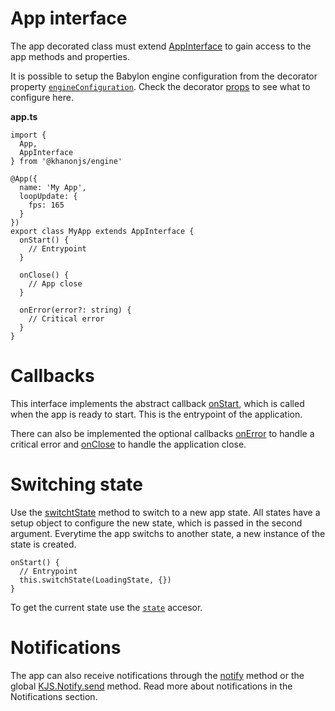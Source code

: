 # App interface
The app decorated class must extend [AppInterface](https://khanonjs.com/api-docs/classes/decorators_app.AppInterface.html) to gain access to the app methods and properties.

It is possible to setup the Babylon engine configuration from the decorator property [`engineConfiguration`](https://khanonjs.com/api-docs/types/types.EngineConfiguration.html). Check the decorator [props](https://khanonjs.com/api-docs/interfaces/decorators_app.AppProps.html) to see what to configure here.

**app.ts**
```
import {
  App,
  AppInterface
} from '@khanonjs/engine'

@App({
  name: 'My App',
  loopUpdate: {
    fps: 165
  }
})
export class MyApp extends AppInterface {
  onStart() {
    // Entrypoint
  }

  onClose() {
    // App close
  }

  onError(error?: string) {
    // Critical error
  }
}
```

# Callbacks

This interface implements the abstract callback [onStart](https://khanonjs.com/api-docs/classes/decorators_app.AppInterface.html#onStart), which is called when the app is ready to start. This is the entrypoint of the application.

There can also be implemented the optional callbacks [onError](https://khanonjs.com/api-docs/classes/decorators_app.AppInterface.html#onError) to handle a critical error and [onClose](https://khanonjs.com/api-docs/classes/decorators_app.AppInterface.html#onClose) to handle the application close.

# Switching state

Use the [switchtState](https://khanonjs.com/api-docs/classes/decorators_app.AppInterface.html#startState) method to switch to a new app state.
All states have a setup object to configure the new state, which is passed in the second argument. Everytime the app switchs to another state, a new instance of the state is created.
```
onStart() {
  // Entrypoint
  this.switchState(LoadingState, {})
}
```

To get the current state use the [`state`](https://khanonjs.com/api-docs/classes/decorators_app.AppInterface.html#state) accesor.

# Notifications

The app can also receive notifications through the [notify](https://khanonjs.com/api-docs/classes/decorators_app.AppInterface.html#notify) method or the global [KJS.Notify.send](https://khanonjs.com/api-docs/functions/kjs.KJS.Notify.send.html) method. Read more about notifications in the Notifications section.